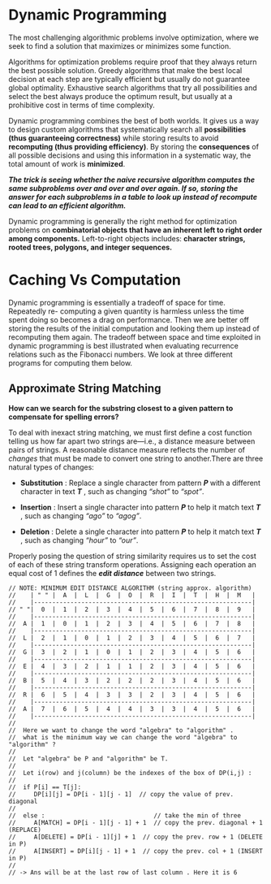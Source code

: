 # Dynamic Programming

The most challenging algorithmic problems involve optimization, where we seek
to find a solution that maximizes or minimizes some function.

Algorithms for optimization problems require proof that they always return
the best possible solution. Greedy algorithms that make the best local decision
at each step are typically efficient but usually do not guarantee global optimality.
Exhaustive search algorithms that try all possibilities and select the best always
produce the optimum result, but usually at a prohibitive cost in terms of time
complexity.

Dynamic programming combines the best of both worlds. It gives us a way to
design custom algorithms that systematically search all **possibilities (thus guaranteeing correctness)**
while storing results to avoid **recomputing (thus providing efficiency)**.
By storing the **consequences** of all possible decisions and using this
information in a systematic way, the total amount of work is **minimized**.

**_The trick is seeing whether the naive recursive
algorithm computes the same subproblems over and over and over again. If so,
storing the answer for each subproblems in a table to look up instead of recompute
can lead to an efficient algorithm._**

Dynamic programming is generally the right method for optimization problems
on **combinatorial objects that have an inherent left to right order among components.**
Left-to-right objects includes: **character strings, rooted trees, polygons, and integer sequences.**

# Caching Vs Computation

Dynamic programming is essentially a tradeoff of space for time. Repeatedly re-
computing a given quantity is harmless unless the time spent doing so becomes
a drag on performance. Then we are better off storing the results of the initial
computation and looking them up instead of recomputing them again.
The tradeoff between space and time exploited in dynamic programming is best
illustrated when evaluating recurrence relations such as the Fibonacci numbers. We
look at three different programs for computing them below.

## Approximate String Matching

**How can we search for the substring closest to a given pattern to compensate for spelling errors?**

To deal with inexact string matching, we must first define a cost
function telling us how far apart two strings are—i.e., a distance measure between
pairs of strings. A reasonable distance measure reflects the number of _*changes*_ that
must be made to convert one string to another.There are three natural types of
changes:

- **Substitution** : Replace a single character from pattern **_P_** with a different
  character in text **_T_** , such as changing _*“shot”*_ to _*“spot”*_.

- **Insertion** : Insert a single character into pattern **_P_** to help it match text **_T_** ,
  such as changing _*“ago”*_ to _*“agog”*_.

- **Deletion** : Delete a single character into pattern **_P_** to help it match text **_T_** ,
  such as changing _*“hour”*_ to _*“our”*_.

Properly posing the question of string similarity requires us to set the cost of
each of these string transform operations. Assigning each operation an equal cost
of 1 defines the **_edit distance_** between two strings.

```
// NOTE: MINIMUM EDIT DISTANCE ALGORITHM (string approx. algorithm)
//    | " " |  A  |  L  |  G  |  O  |  R  |  I  |  T  |  H  |  M   |
//    |------------------------------------------------------------|
// " "|  0  |  1  |  2  |  3  |  4  |  5  |  6  |  7  |  8  |  9   |
//    |------------------------------------------------------------|
//  A |  1  |  0  |  1  |  2  |  3  |  4  |  5  |  6  |  7  |  8   |
//    |------------------------------------------------------------|
//  L |  2  |  1  |  0  |  1  |  2  |  3  |  4  |  5  |  6  |  7   |
//    |------------------------------------------------------------|
//  G |  3  |  2  |  1  |  0  |  1  |  2  |  3  |  4  |  5  |  6   |
//    |------------------------------------------------------------|
//  E |  4  |  3  |  2  |  1  |  1  |  2  |  3  |  4  |  5  |  6   |
//    |------------------------------------------------------------|
//  B |  5  |  4  |  3  |  2  |  2  |  2  |  3  |  4  |  5  |  6   |
//    |------------------------------------------------------------|
//  R |  6  |  5  |  4  |  3  |  3  |  2  |  3  |  4  |  5  |  6   |
//    |------------------------------------------------------------|
//  A |  7  |  6  |  5  |  4  |  4  |  3  |  3  |  4  |  5  |  6   |
//    |------------------------------------------------------------|
//
//  Here we want to change the word "algebra" to "algorithm" .
//  what is the minimum way we can change the word "algebra" to "algorithm" ?
//
//  Let "algebra" be P and "algorithm" be T.
//
//  Let i(row) and j(column) be the indexes of the box of DP(i,j) :
//
//  if P[i] == T[j]:
//     DP[i][j] = DP[i - 1][j - 1]  // copy the value of prev. diagonal
//
//  else :                              // take the min of three
//     A[MATCH] = DP[i - 1][j - 1] + 1  // copy the prev. diagonal + 1 (REPLACE)
//     A[DELETE] = DP[i - 1][j] + 1  // copy the prev. row + 1 (DELETE in P)
//     A[INSERT] = DP[i][j - 1] + 1  // copy the prev. col + 1 (INSERT in P)
//
// -> Ans will be at the last row of last column . Here it is 6
```
